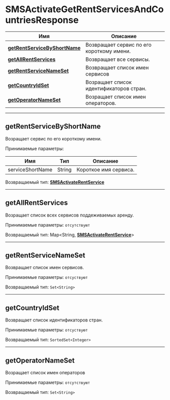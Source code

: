 # SMSActivateGetRentServicesAndCountriesResponse

Имя | Описание
---- | ----
[**getRentServiceByShortName**](SMSActivateGetRentServicesAndCountriesResponse.md#getRentServiceByShortName) | Возвращает сервис по его короткому имени.
[**getAllRentServices**](SMSActivateGetRentServicesAndCountriesResponse.md#getAllRentServices) | Возвращает все сервисы.
[**getRentServiceNameSet**](SMSActivateGetRentServicesAndCountriesResponse.md#getRentServiceNameSet) | Возвращает список имен сервисов
[**getCountryIdSet**](SMSActivateGetRentServicesAndCountriesResponse.md#getCountryIdSet) | Возращает список идентификаторов стран.
[**getOperatorNameSet**](SMSActivateGetRentServicesAndCountriesResponse.md#getOperatorNameSet) | Возращает список имен операторов.

<hr/>

<a name="getRentServiceByShortName"></a>
## **getRentServiceByShortName**

Возращает сервис по его короткому имени.

Принимаемые параметры:

Имя | Тип | Описание
---- | ---- | ----
serviceShortName | String | Короткое имя сервиса.

Возвращаемый тип:
[**SMSActivateRentService**](extra/SMSActivateRentService.md)

<hr/>

<a name="getAllRentServices"></a>
## **getAllRentServices**

Возращает список всех сервисов поддеживаемых аренду.

Принимаемые параметры:
`отсутствуют`

Возвращаемый тип:
Map<String, [**SMSActivateRentService**](extra/SMSActivateRentService.md)>

<hr/>

<a name="getRentServiceNameSet"></a>
## **getRentServiceNameSet**

Возвращает список имен сервисов.

Принимаемые параметры:
`отсуствуют`

Возвращаемый тип:
`Set<String>`

<hr/>

<a name="getCountryIdSet"></a>
## **getCountryIdSet**

Возвращает список идентификаторов стран.

Принимаемые параметры:
`отсуствуют`

Возвращаемый тип:
`SortedSet<Integer>`

<hr/>

<a name="getOperatorNameSet"></a>
## **getOperatorNameSet**

Возращает список имен операторов

Принимаемые параметры:
`отсутствуют`

Возвращаемый тип:
`Set<String>`
